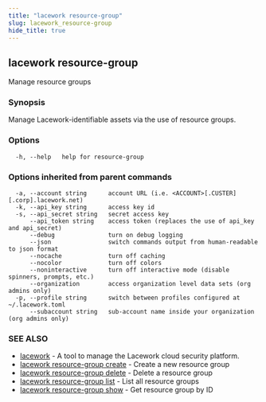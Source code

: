 ```yaml
---
title: "lacework resource-group"
slug: lacework_resource-group
hide_title: true
---
```


## lacework resource-group

Manage resource groups

### Synopsis

Manage Lacework-identifiable assets via the use of resource groups.

### Options

```
  -h, --help   help for resource-group
```

### Options inherited from parent commands

```
  -a, --account string      account URL (i.e. <ACCOUNT>[.CUSTER][.corp].lacework.net)
  -k, --api_key string      access key id
  -s, --api_secret string   secret access key
      --api_token string    access token (replaces the use of api_key and api_secret)
      --debug               turn on debug logging
      --json                switch commands output from human-readable to json format
      --nocache             turn off caching
      --nocolor             turn off colors
      --noninteractive      turn off interactive mode (disable spinners, prompts, etc.)
      --organization        access organization level data sets (org admins only)
  -p, --profile string      switch between profiles configured at ~/.lacework.toml
      --subaccount string   sub-account name inside your organization (org admins only)
```

### SEE ALSO

* [lacework](lacework.md)	 - A tool to manage the Lacework cloud security platform.
* [lacework resource-group create](lacework_resource-group_create.md)	 - Create a new resource group
* [lacework resource-group delete](lacework_resource-group_delete.md)	 - Delete a resource group
* [lacework resource-group list](lacework_resource-group_list.md)	 - List all resource groups
* [lacework resource-group show](lacework_resource-group_show.md)	 - Get resource group by ID

